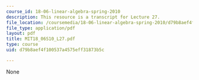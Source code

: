 ```yaml
---
course_id: 18-06-linear-algebra-spring-2010
description: This resource is a transcript for Lecture 27.
file_location: /coursemedia/18-06-linear-algebra-spring-2010/d79b8aef4f100537a4575eff31873b5c_MIT18_06S10_L27.pdf
file_type: application/pdf
layout: pdf
title: MIT18_06S10_L27.pdf
type: course
uid: d79b8aef4f100537a4575eff31873b5c

---
```

None